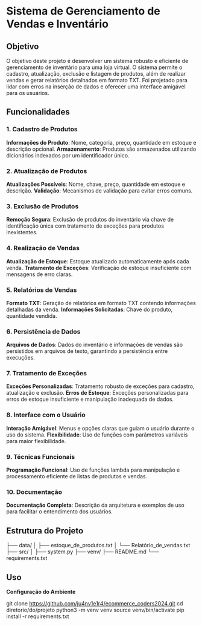 # Sistema de Gerenciamento de Vendas e Inventário

## Objetivo

O objetivo deste projeto é desenvolver um sistema robusto e eficiente de gerenciamento de inventário para uma loja virtual. O sistema permite o cadastro, atualização, exclusão e listagem de produtos, além de realizar vendas e gerar relatórios detalhados em formato TXT. Foi projetado para lidar com erros na inserção de dados e oferecer uma interface amigável para os usuários.

## Funcionalidades

### 1. Cadastro de Produtos
**Informações do Produto**: Nome, categoria, preço, quantidade em estoque e descrição opcional.
**Armazenamento**: Produtos são armazenados utilizando dicionários indexados por um identificador único.

### 2. Atualização de Produtos
**Atualizações Possíveis**: Nome, chave, preço, quantidade em estoque e descrição.
**Validação**: Mecanismos de validação para evitar erros comuns.

### 3. Exclusão de Produtos
**Remoção Segura**: Exclusão de produtos do inventário via chave de identificação única com tratamento de exceções para produtos inexistentes.

### 4. Realização de Vendas
**Atualização de Estoque**: Estoque atualizado automaticamente após cada venda.
**Tratamento de Exceções**: Verificação de estoque insuficiente com mensagens de erro claras.

### 5. Relatórios de Vendas
**Formato TXT**: Geração de relatórios em formato TXT contendo informações detalhadas da venda.
**Informações Solicitadas**: Chave do produto, quantidade vendida.

### 6. Persistência de Dados
**Arquivos de Dados**: Dados do inventário e informações de vendas são persistidos em arquivos de texto, garantindo a persistência entre execuções.

### 7. Tratamento de Exceções
**Exceções Personalizadas**: Tratamento robusto de exceções para cadastro, atualização e exclusão.
**Erros de Estoque**: Exceções personalizadas para erros de estoque insuficiente e manipulação inadequada de dados.

### 8. Interface com o Usuário
**Interação Amigável**: Menus e opções claras que guiam o usuário durante o uso do sistema.
**Flexibilidade**: Uso de funções com parâmetros variáveis para maior flexibilidade.

### 9. Técnicas Funcionais
**Programação Funcional**: Uso de funções lambda para manipulação e processamento eficiente de listas de produtos e vendas.

### 10. Documentação
**Documentação Completa**: Descrição da arquitetura e exemplos de uso para facilitar o entendimento dos usuários.

## Estrutura do Projeto

├── data/
│   ├── estoque_de_produtos.txt
│   └── Relatório_de_vendas.txt
├── src/
│   ├── system.py
├── venv/
├── README.md
└── requirements.txt

## Uso

**Configuração do Ambiente**

git clone https://github.com/ju4nv1e1r4/ecommerce_coders2024.git
cd diretorio/do/projeto
python3 -m venv venv
source venv/bin/activate 
pip install -r requirements.txt
